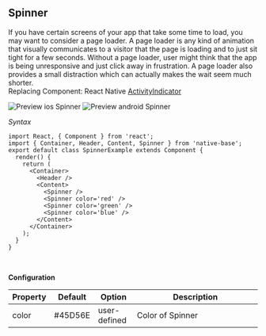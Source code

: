 ## Spinner

If you have certain screens of your app that take some time to load, you may want to consider a page loader. A page loader is any kind of animation that visually communicates to a visitor that the page is loading and to just sit tight for a few seconds. Without a page loader, user might think that the app is being unresponsive and just click away in frustration. A page loader also provides a small distraction which can actually makes the wait seem much shorter.<br />
Replacing Component: React Native [ActivityIndicator](https://facebook.github.io/react-native/docs/activityindicator.html)

![Preview ios Spinner](https://raw.githubusercontent.com/GeekyAnts/NativeBase-KitchenSink/v2.4.9/screenshots/ios/spinner.gif)
![Preview android Spinner](https://raw.githubusercontent.com/GeekyAnts/NativeBase-KitchenSink/v2.4.9/screenshots/android/spinner.gif)

*Syntax*

<pre class="line-numbers"><code class="language-jsx">import React, { Component } from 'react';
import { Container, Header, Content, Spinner } from 'native-base';
export default class SpinnerExample extends Component {
  render() {
    return (
      &lt;Container>
        &lt;Header />
        &lt;Content>
          &lt;Spinner />
          &lt;Spinner color='red' />
          &lt;Spinner color='green' />
          &lt;Spinner color='blue' />
        &lt;/Content>
      &lt;/Container>
    );
  }
}</code></pre><br />


**Configuration**
<table class = "table table-bordered">
        <thead>
            <tr>
                <th>Property</th>
                <th>Default</th>
                <th>Option</th>
                <th width="50%">Description</th>
            </tr>
        </thead>
        <tbody>
            <tr>
                <td>color</td>
                <td>#45D56E</td>
                <td>user-defined</td>
                <td>Color of Spinner</td>
            </tr>
        </tbody>
    </table><br />
